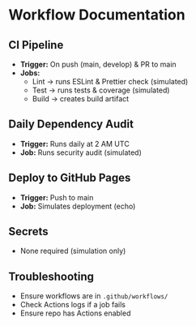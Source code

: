 # Workflow Documentation

## CI Pipeline
- **Trigger:** On push (main, develop) & PR to main
- **Jobs:** 
  - Lint → runs ESLint & Prettier check (simulated)
  - Test → runs tests & coverage (simulated)
  - Build → creates build artifact

## Daily Dependency Audit
- **Trigger:** Runs daily at 2 AM UTC
- **Job:** Runs security audit (simulated)

## Deploy to GitHub Pages
- **Trigger:** Push to main
- **Job:** Simulates deployment (echo)

## Secrets
- None required (simulation only)

## Troubleshooting
- Ensure workflows are in `.github/workflows/`
- Check Actions logs if a job fails
- Ensure repo has Actions enabled
